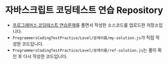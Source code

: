 # 자바스크립트 코딩테스트 연습 Repository

- [프로그래머스 코딩테스트 연습문제](https://school.programmers.co.kr/learn/challenges)를 풀면서 작성한 소스코드를 업로드한 저장소입니다.
- `ProgrammersCodingTestPractice/Level/문제이름/my-solution.js`가 직접 작성한 코드입니다.
- `ProgrammersCodingTestPractice/Level/문제이름/ref-solution.js`는 풀이 확인 후 다시 작성한 코드입니다.
